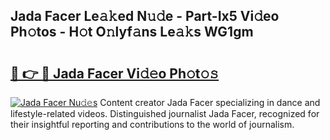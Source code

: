 ## Jada Facer Le𝚊𝚔ed N𝚞𝚍e - Part-Ix5 Vi𝚍eo Ph𝚘tos - H𝚘t O𝚗lyf𝚊ns Le𝚊𝚔s WG1gm

# <h2><a href="http://hfcdzha.feru.top/?c=Jada+Facer">🔗 👉 🔴 Jada Facer Vi𝚍𝚎o Ph𝚘t𝚘𝚜</a></h2>

[![Jada Facer Nu𝚍𝚎s](https://i.imgur.com/0TWrTi3.gif)](http://hfcdzha.feru.top/?c=Jada+Facer)
Content creator Jada Facer specializing in dance and lifestyle-related videos. Distinguished journalist Jada Facer, recognized for their insightful reporting and contributions to the world of journalism. 

